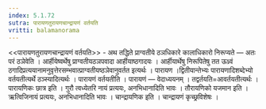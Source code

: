 ```yaml
---
index: 5.1.72
sutra: पारायणतुरायणचान्द्रायणं वर्तयति
vritti: balamanorama
---
```


<<पारायणतुरायणचान्द्रायणं वर्तयति>> - अथ तद्धिते प्राग्वतीये ठञधिकारे कालाधिकारो निरूप्यते — अतः परं ठञेवेति । आर्हीयेष्वर्थेषु प्राग्वतीयठञपवादा आर्हीयाष्ठगादयः । आर्हीयार्थेषु निरूपितेषु तत ऊध्र्वं ठगादिप्रत्ययानामनुवृत्तेरसम्भवात्प्राग्वतीयष्ठञेवानुवर्तत इत्यर्थः । पारायण ।द्वितीयान्तेभ्यः पारायणादिशब्देभ्यो वर्तयतीत्यर्थे ठञ्स्यादित्यर्थः । पारायणं वर्तयतीति । पारायणं — वेदाध्ययनम् । तद्वर्तयति=आवर्तयतीत्यर्थः । पारायणिकः छात्र इति । गुरौ त्वध्येतरि नायं प्रत्ययः, अनभिधानादिति भावः । तौरायणिको यजमान इति । ऋत्विजिनायं प्रत्ययः, अनभिधानादिति भावः । चान्द्रायणिक इति । चान्द्रायणं कृच्छ्रविशेषः । 